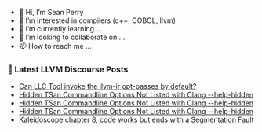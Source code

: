 - 👋 Hi, I’m Sean Perry
- 👀 I’m interested in compilers (c++, COBOL, llvm)
- 🌱 I’m currently learning ...
- 💞️ I’m looking to collaborate on ...
- 📫 How to reach me ...

<!---
s66perry/s66perry is a ✨ special ✨ repository because its `README.md` (this file) appears on your GitHub profile.
You can click the Preview link to take a look at your changes.
--->
### 📕 Latest LLVM Discourse Posts

<!-- DISCOURSE-LLVM:START -->
- [Can LLC Tool invoke the llvm-ir opt-passes by default?](https://discourse.llvm.org/t/can-llc-tool-invoke-the-llvm-ir-opt-passes-by-default/77031#post_3)
- [Hidden TSan Commandline Options Not Listed with Clang --help-hidden](https://discourse.llvm.org/t/hidden-tsan-commandline-options-not-listed-with-clang-help-hidden/77036#post_3)
- [Hidden TSan Commandline Options Not Listed with Clang --help-hidden](https://discourse.llvm.org/t/hidden-tsan-commandline-options-not-listed-with-clang-help-hidden/77036#post_2)
- [Hidden TSan Commandline Options Not Listed with Clang --help-hidden](https://discourse.llvm.org/t/hidden-tsan-commandline-options-not-listed-with-clang-help-hidden/77036#post_1)
- [Kaleidoscope chapter 8, code works but ends with a Segmentation Fault](https://discourse.llvm.org/t/kaleidoscope-chapter-8-code-works-but-ends-with-a-segmentation-fault/77035#post_1)
<!-- DISCOURSE-LLVM:END -->
